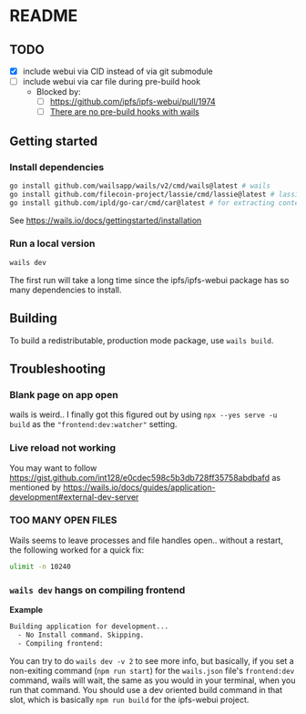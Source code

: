 # README


## TODO

- [x] include webui via CID instead of via git submodule
- [ ] include webui via car file during pre-build hook
    * Blocked by:
        - [ ] https://github.com/ipfs/ipfs-webui/pull/1974
        - [ ] [There are no pre-build hooks with wails](https://github.com/wailsapp/wails/issues/1577)

## Getting started

### Install dependencies

```bash
go install github.com/wailsapp/wails/v2/cmd/wails@latest # wails
go install github.com/filecoin-project/lassie/cmd/lassie@latest # lassie for downloading webui
go install github.com/ipld/go-car/cmd/car@latest # for extracting contents of car file downloaded from lassie
```

See https://wails.io/docs/gettingstarted/installation

### Run a local version

```bash
wails dev
```

The first run will take a long time since the ipfs/ipfs-webui package has so many dependencies to install.

## Building

To build a redistributable, production mode package, use `wails build`.

## Troubleshooting

### Blank page on app open

wails is weird.. I finally got this figured out by using `npx --yes serve -u build` as the `"frontend:dev:watcher"` setting.

### Live reload not working

You may want to follow https://gist.github.com/int128/e0cdec598c5b3db728ff35758abdbafd as mentioned by https://wails.io/docs/guides/application-development#external-dev-server

### TOO MANY OPEN FILES

Wails seems to leave processes and file handles open.. without a restart, the following worked for a quick fix:
```bash
ulimit -n 10240
```

### `wails dev` hangs on compiling frontend

**Example**
```bash
Building application for development...
  - No Install command. Skipping.
  - Compiling frontend:
```

You can try to do `wails dev -v 2` to see more info, but basically, if you set a non-exiting command (`npm run start`) for the `wails.json` file's `frontend:dev` command, wails will wait, the same as you would in your terminal, when you run that command. You should use a dev oriented build command in that slot, which is basically `npm run build` for the ipfs-webui project.
